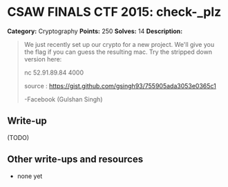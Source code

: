 # CSAW FINALS CTF 2015: check-_plz

**Category:** Cryptography
**Points:** 250
**Solves:** 14
**Description:**

> We just recently set up our crypto for a new project. We'll give you the flag if you can guess the resulting mac. Try the stripped down version here:
> 
> nc 52.91.89.84 4000
> 
> source : <https://gist.github.com/gsingh93/755905ada3053e0365c1>
> 
> -Facebook (Gulshan Singh)

## Write-up

(TODO)

## Other write-ups and resources

* none yet

